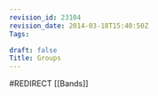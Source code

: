 ```yaml
---
revision_id: 23104
revision_date: 2014-03-18T15:40:50Z
Tags:

draft: false
Title: Groups
---
```

#REDIRECT [[Bands]]